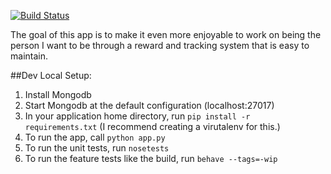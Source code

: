 [![Build Status](https://snap-ci.com/rosatolen/velocity/branch/master/build_image)](https://snap-ci.com/rosatolen/velocity/branch/master)

The goal of this app is to make it even more enjoyable to work on being the person I want to be through a reward and tracking system that is easy to maintain.

##Dev Local Setup:
1. Install Mongodb
2. Start Mongodb at the default configuration (localhost:27017)
3. In your application home directory, run `pip install -r requirements.txt` (I recommend creating a virutalenv for this.)
4. To run the app, call `python app.py`
5. To run the unit tests, run `nosetests`
6. To run the feature tests like the build, run `behave --tags=-wip`
